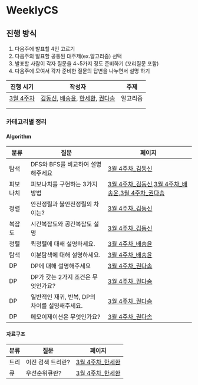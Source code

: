 # WeeklyCS

## 진행 방식

1. 다음주에 발표할 4인 고르기
2. 다음주의 발표할 공통된 대주제(ex.알고리즘) 선택
3. 발표할 사람이 각자 질문을 4~5가지 정도 준비하기 (꼬리질문 포함)
4. 다음주에 모여서 각자 준비한 질문의 답변을 나누면서 설명 하기

| 진행 시기               | 작성자                                                                                                                                                                                                                                         | 주제     |
| ----------------------- | ---------------------------------------------------------------------------------------------------------------------------------------------------------------------------------------------------------------------------------------------- | -------- |
| [3월 4주차](./3월4주차) | [김동신](./3월4주차/알고리즘_김동신.md), [배송윤](./3월4주차/알고리즘_배송윤.md), [한세환](./3%EC%9B%944%EC%A3%BC%EC%B0%A8/%EC%95%8C%EA%B3%A0%EB%A6%AC%EC%A6%98_%ED%95%9C%EC%84%B8%ED%99%98.md), [권다솜](<./3월4주차/알고리즘_권다솜(DP).md>) | 알고리즘 |
|                         |                                                                                                                                                                                                                                                |          |
|                         |                                                                                                                                                                                                                                                |          |



### 카테고리별 정리

#### Algorithm

| 분류     | 질문                                           | 페이지                                                       |
| -------- | ---------------------------------------------- | ------------------------------------------------------------ |
| 탐색     | DFS와 BFS를 비교하여 설명해주세요              | [3월 4주차_김동신](./3월4주차/알고리즘_김동신.md)            |
| 피보나치 | 피보나치를 구현하는 3가지 방법                 | [3월 4주차_김동신](./3월4주차/알고리즘_김동신.md),[3월 4주차_배송윤](./3월4주차/알고리즘_배송윤.md),[3월 4주차_권다솜](./3월4주차/알고리즘_권다솜(DP).md) |
| 정렬     | 안전정렬과 불안전정렬의 차이는?                | [3월 4주차_김동신](./3월4주차/알고리즘_김동신.md)            |
| 복잡도   | 시간복잡도와 공간복잡도 설명                   | [3월 4주차_김동신](./3월4주차/알고리즘_김동신.md)            |
| 정렬     | 퀵정렬에 대해 설명하세요.                      | [3월 4주차_배송윤](./3월4주차/알고리즘_배송윤.md)            |
| 탐색     | 이분탐색에 대해 설명하세요.                    | [3월 4주차_배송윤](./3월4주차/알고리즘_배송윤.md)            |
| DP       | DP에 대해 설명해주세요                         | [3월 4주차_권다솜](./3월4주차/알고리즘_권다솜(DP).md)        |
| DP       | DP가 갖는 2가지 조건은 무엇인가요?             | [3월 4주차_권다솜](./3월4주차/알고리즘_권다솜(DP).md)        |
| DP       | 일반적인 재귀, 반복, DP의 차이를 설명해주세요. | [3월 4주차_권다솜](./3월4주차/알고리즘_권다솜(DP).md)        |
| DP       | 메모이제이션은 무엇인가요?                     | [3월 4주차_권다솜](./3월4주차/알고리즘_권다솜(DP).md)        |

#### 자료구조

| 분류 | 질문              | 페이지                                            |
| ---- | ----------------- | ------------------------------------------------- |
| 트리 | 이진 검색 트리란? | [3월 4주차_한세환](./3월4주차/알고리즘_한세환.md) |
| 큐   | 우선순위큐란?     | [3월 4주차_한세환](./3월4주차/알고리즘_한세환.md) |




